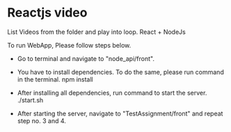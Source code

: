 # Reactjs video
List Videos from the folder and play into loop. React + NodeJs

To run WebApp, Please follow steps below.

- Go to terminal and navigate to "node_api/front".

- You have to install dependencies. To do the same, please run command in the terminal.
    npm install

- After installing all dependencies, run command to start the server.
    ./start.sh

- After starting the server, navigate to "TestAssignment/front" and repeat step no. 3 and 4.
